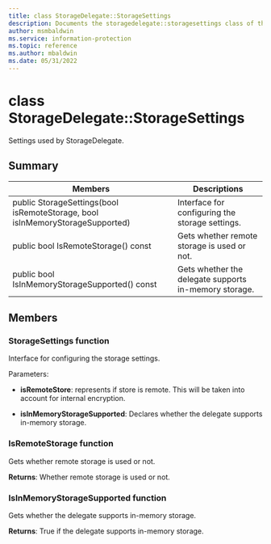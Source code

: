 ```yaml
---
title: class StorageDelegate::StorageSettings 
description: Documents the storagedelegate::storagesettings class of the Microsoft Information Protection (MIP) SDK.
author: msmbaldwin
ms.service: information-protection
ms.topic: reference
ms.author: mbaldwin
ms.date: 05/31/2022
---
```


# class StorageDelegate::StorageSettings 
Settings used by StorageDelegate.
  
## Summary
 Members                        | Descriptions                                
--------------------------------|---------------------------------------------
public StorageSettings(bool isRemoteStorage, bool isInMemoryStorageSupported)  |  Interface for configuring the storage settings.
public bool IsRemoteStorage() const  |  Gets whether remote storage is used or not.
public bool IsInMemoryStorageSupported() const  |  Gets whether the delegate supports in-memory storage.
  
## Members
  
### StorageSettings function
Interface for configuring the storage settings.

Parameters:  
* **isRemoteStore**: represents if store is remote. This will be taken into account for internal encryption. 


* **isInMemoryStorageSupported**: Declares whether the delegate supports in-memory storage.


  
### IsRemoteStorage function
Gets whether remote storage is used or not.

  
**Returns**: Whether remote storage is used or not.
  
### IsInMemoryStorageSupported function
Gets whether the delegate supports in-memory storage.

  
**Returns**: True if the delegate supports in-memory storage.
